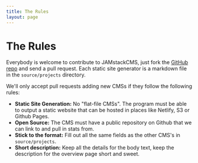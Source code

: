 ```yaml
---
title: The Rules
layout: page
---
```


# The Rules

Everybody is welcome to contribute to JAMstackCMS, just fork the [GitHub repo](https://github.com/netlify/jamstackcms) and send a pull request.
Each static site generator is a markdown file in the `source/projects` directory.

We'll only accept pull requests adding new CMSs if they follow the following rules:

*   **Static Site Generation:** No "flat-file CMSs". The program must be able to output a static website that can be hosted in places like Netlify, S3 or Github Pages.
*   **Open Source:** The CMS must have a public repository on Github that we can link to and pull in stats from.
*   **Stick to the format:** Fill out all the same fields as the other CMS's in `source/projects`.
*   **Short description:** Keep all the details for the body text, keep the description for the overview page short and sweet.